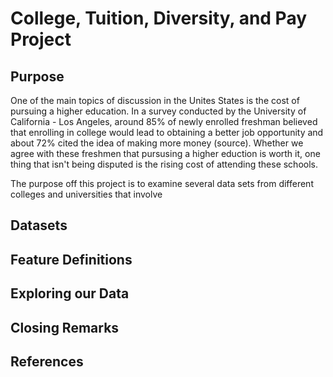 # College, Tuition, Diversity, and Pay Project

Purpose
------------------------
One of the main topics of discussion in the Unites States is the cost of pursuing a higher education. In a survey conducted by the University of California - Los Angeles, around 85% of newly enrolled freshman believed that enrolling in college would lead to obtaining a better job opportunity and about 72% cited the idea of making more money (source). Whether we agree with these freshmen that pursusing a higher eduction is worth it, one thing that isn't being disputed is the rising cost of attending these schools.

The purpose off this project is to examine several data sets from different colleges and universities that involve 

Datasets
------------------------


Feature Definitions
------------------------


Exploring our Data
------------------------


Closing Remarks
------------------------


References
------------------------
